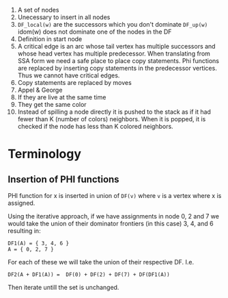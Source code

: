 1.  A set of nodes 
2.  Unecessary to insert in all nodes
3.  `DF_local(w)` are the successors which you don't dominate
    `DF_up(w)` idom(w) does not dominate one of the nodes in the DF
4.  Definition in start node
5.  A critical edge is an arc whose tail vertex has multiple successors and
    whose head vertex has multiple predecessor. When translating from SSA form
    we need a safe place to place copy statements. Phi functions are replaced
    by inserting copy statements in the predecessor vertices. Thus we cannot
    have critical edges. 
6.  Copy statements are replaced by moves
7.  Appel & George
8.  If they are live at the same time
9.  They get the same color
10. Instead of spilling a node directly it is pushed to the stack as if it
    had fewer than K (number of colors) neighbors. When it is popped, it is
    checked if the node has less than K colored neighbors.

Terminology
===========

## Insertion of PHI functions ##
PHI function for x is inserted in union of `DF(v)` where `v` is a vertex where
x is assigned.

Using the iterative approach, if we have assignments in node 0, 2 and 7 we would
take the union of their dominator frontiers (in this case) 3, 4, and 6 resulting
in:

```
DF1(A) = { 3, 4, 6 }
A = { 0, 2, 7 }
```

For each of these we will take the union of their respective DF. I.e.

```
DF2(A + DF1(A)) =  DF(0) + DF(2) + DF(7) + DF(DF1(A))
```
Then iterate untill the set is unchanged.
